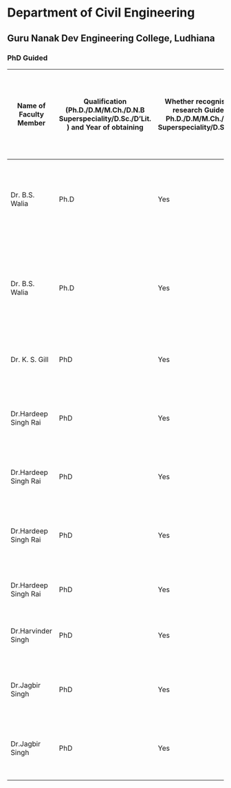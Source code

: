 # Department of Civil Engineering
## Guru Nanak Dev Engineering College, Ludhiana



### PhD Guided

| Name  of Faculty Member	| Qualification (Ph.D./D.M/M.Ch./D.N.B Superspeciality/D.Sc./D’Lit. ) and Year of obtaining 	| Whether recognised as research Guide for Ph.D./D.M/M.Ch./D.N.B Superspeciality/D.Sc./D’Lit. 	| Year of Recognition as Research Guide	| Is the teacher still serving the institution/If not last year of the service of Faculty to the Institution	| Name of the scholar	| Year of registration of the scholar	| Title of the thesis for scholar	| Passout Year  |
| --- 	| --- 	| --- 	| --- 	| --- 	| --- 	| --- 	| --- 	| --- |
| Dr. B.S. Walia	| Ph.D	| Yes	| 2008	| No (retired in 2019)	| Ekonkar Singh	| 2008	| Study of Effulents, its treatment and design of Anaerobic Digestor for Jalandhar Muncicipal Waste	| 2016 |
| Dr. B.S. Walia	| Ph.D	| Yes	| 2008	| No (retired in 2019)	| Gurdeepak Singh	| 2010	| Prediction of ultimate load bearing capacity of circular concrete bored pile by artifical neural network model	| 2017 |
| Dr. K. S. Gill	| PhD	| Yes	| 2012	| Yes	| Daljit Singh	| 2011	| Evaluation of Soil Subrade Charactristics in Field Applications	| 2018 |
| Dr.Hardeep Singh Rai	| PhD	| Yes	| 2009	| Yes	| Harpreet Gaba	| 2009	| Structural Health Monitoring And Retrofitting Of Rcc Rectangular Slabs	| 2015 |
| Dr.Hardeep Singh Rai	| PhD	| Yes	| 2009	| Yes	| Sukhjeet Singh Seehra	| 2012	| Assessment of openstreet map data for road network navagibility	| 2018 |
| Dr.Hardeep Singh Rai	| PhD	| Yes	| 2009	| Yes	| Inderpreet Kaur	| 2011	| Development Of Rectangular Hybrid Stiffnned-Plate Structural System	| 2018 |
| Dr.Hardeep Singh Rai	| PhD	| Yes	| 2009	| Yes	| Raninder Kaur	| 2011	| Building code complaince for structural safety	| 2019 |
| Dr.Harvinder Singh	| PhD	| Yes	| 2012	| Yes	| Prashant Garg	| 2010	| Bearing Capacity And Settlement Behaviour Of Pile Raft Footing	| 2018 |
| Dr.Jagbir Singh	| PhD	| Yes	| 2011	| Yes	| Sonia Chutani	| 2011	| Minimum cost design for Reinforced concrete frames	| 2019 |
| Dr.Jagbir Singh	| PhD	| Yes	| 2011	| Yes	| Khergamwala Pinal Chiman	| 2011	| Study of shear chracteristics of recycled aggregate concrete beam	| 2019 |
